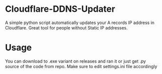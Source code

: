 # Cloudflare-DDNS-Updater
A simple python script automatically updates your A records IP address in Cloudflare. Great tool for people without Static IP addresses.


# Usage
You can download to .exe variant on releases and ran it or just get .py source of the code from repo. 
Make sure to edit settings.ini file accordingly 
